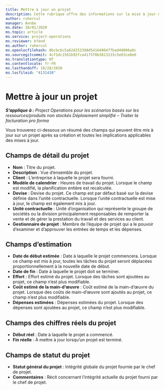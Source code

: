 ```yaml
---
title: Mettre à jour un projet
description: Cette rubrique offre des informations sur la mise à jour des projets dans Project Operations.
author: ruhercul
manager: Annbe
ms.date: 10/01/2020
ms.topic: article
ms.service: project-operations
ms.reviewer: kfend
ms.author: ruhercul
ms.openlocfilehash: 8bcbc6c5a62d252398d541649647fbad49006a0c
ms.sourcegitcommit: 4cf1dc1561b92fca4175f0b3813133c5e63ce8e6
ms.translationtype: HT
ms.contentlocale: fr-FR
ms.lasthandoff: 10/28/2020
ms.locfileid: "4131430"
---
```

# <a name="update-a-project"></a>Mettre à jour un projet

_**S’applique à :** Project Operations pour les scénarios basés sur les ressources/produits non stockés Déploiement simplifié – Traiter la facturation pro forma_

Vous trouverez ci-dessous un résumé des champs qui peuvent être mis à jour sur un projet après sa création et toutes les implications applicables des mises à jour.

## <a name="project-detail-fields"></a>Champs de détail du projet

- **Nom** : Titre du projet.
- **Description** : Vue d’ensemble du projet.
- **Client** : L’entreprise à laquelle le projet sera fourni.
- **Modèle de calendrier** : Heures de travail du projet. Lorsque le champ est modifié, la planification entière est recalculée.
- **Devise** : Devise du projet. Ce champ est par défaut basé sur la devise définie dans l’unité contractuelle. Lorsque l’unité contractuelle est mise à jour, le champ est également mis à jour.
- **Unité contractuelle** : Unité d’organisation qui représente le groupe de sociétés ou la division principalement responsables de remporter la vente et de gérer la prestation du travail et des services au client. 
- **Gestionnaire de projet** : Membre de l’équipe de projet qui a le pouvoir d’examiner et d’approuver les entrées de temps et les dépenses.

## <a name="estimate-fields"></a>Champs d’estimation

- **Date de début estimée** : Date à laquelle le projet commencera. Lorsque ce champ est mis à jour, toutes les tâches du projet seront déplacées proportionnellement à la nouvelle date de début.
- **Date de fin** : Date à laquelle le projet doit se terminer.
- **Effort** : Effort estimé du projet. Lorsque des tâches sont ajoutées au projet, ce champ n’est plus modifiable.
- **Coût estimé de la main-d’œuvre** : Coût estimé de la main-d’œuvre du projet. Lorsque des coûts de main-d’œuvre sont ajoutés au projet, ce champ n’est plus modifiable.
- **Dépenses estimées** : Dépenses estimées du projet. Lorsque des dépenses sont ajoutées au projet, ce champ n’est plus modifiable.

## <a name="project-actual-fields"></a>Champs des chiffres réels du projet
- **Début réel** : Date à laquelle le projet a commencé.
- **Fin réelle** : À mettre à jour lorsqu’un projet est terminé.

## <a name="project-status-fields"></a>Champs de statut du projet

- **Statut général du projet** : Intégrité globale du projet fournie par le chef de projet.
- **Commentaires** : Récit concernant l’intégrité actuelle du projet fourni par le chef de projet.

